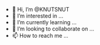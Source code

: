 - 👋 Hi, I’m @KNUTSNUT
- 👀 I’m interested in ...
- 🌱 I’m currently learning ...
- 💞️ I’m looking to collaborate on ...
- 📫 How to reach me ...

<!---
KNUTSNUT/KNUTSNUT is a ✨ special ✨ repository because its `README.md` (this file) appears on your GitHub profile.
You can click the Preview link to take a look at your changes.
--->
